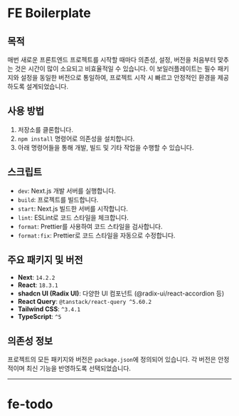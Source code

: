 # FE Boilerplate

## 목적

매번 새로운 프론트엔드 프로젝트를 시작할 때마다 의존성, 설정, 버전을 처음부터 맞추는 것은 시간이 많이 소요되고 비효율적일 수 있습니다. 이 보일러플레이트는 필수 패키지와 설정을 동일한 버전으로 통일하여, 프로젝트 시작 시 빠르고 안정적인 환경을 제공하도록 설계되었습니다.

## 사용 방법

1. 저장소를 클론합니다.
2. `npm install` 명령어로 의존성을 설치합니다.
3. 아래 명령어들을 통해 개발, 빌드 및 기타 작업을 수행할 수 있습니다.

## 스크립트

- `dev`: Next.js 개발 서버를 실행합니다.
- `build`: 프로젝트를 빌드합니다.
- `start`: Next.js 빌드한 서버를 시작합니다.
- `lint`: ESLint로 코드 스타일을 체크합니다.
- `format`: Prettier를 사용하여 코드 스타일을 검사합니다.
- `format:fix`: Prettier로 코드 스타일을 자동으로 수정합니다.

## 주요 패키지 및 버전

- **Next**: `14.2.2`
- **React**: `18.3.1`
- **shadcn UI (Radix UI)**: 다양한 UI 컴포넌트 (@radix-ui/react-accordion 등)
- **React Query**: `@tanstack/react-query ^5.60.2`
- **Tailwind CSS**: `^3.4.1`
- **TypeScript**: `^5`

## 의존성 정보

프로젝트의 모든 패키지와 버전은 `package.json`에 정의되어 있습니다. 각 버전은 안정적이며 최신 기능을 반영하도록 선택되었습니다.

---
# fe-todo
